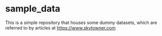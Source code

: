 # sample_data

This is a simple repository that houses some dummy datasets, which are referred to by articles at https://www.skytowner.com
